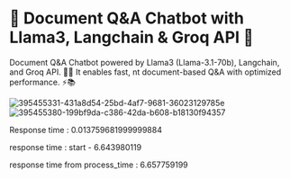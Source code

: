 # 🚀 Document Q&A Chatbot with Llama3, Langchain & Groq API 🧠
Document Q&A Chatbot powered by Llama3 (Llama-3.1-70b), Langchain, and Groq API. 🤖💬 It enables fast, 
nt document-based Q&A with optimized performance. ⚡📚

![395455331-431a8d54-25bd-4af7-9681-36023129785e](https://github.com/user-attachments/assets/1d67f637-52a8-456a-a1cf-558535245e4b)
![395455380-199bf9da-c386-42da-b608-b18130f94357](https://github.com/user-attachments/assets/94b32558-ec57-46fd-ab5c-c3666e00d54e)


Response time :  0.013759681999999884

response time : start -  6.643980119
 
response time from process_time :  6.657759199


